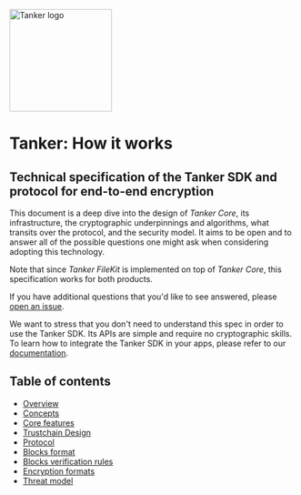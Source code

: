 <a href="#readme"><img src="https://tanker.io/images/github-logo.png" alt="Tanker logo" width="180" /></a>

# Tanker: How it works

## Technical specification of the Tanker SDK and protocol for end-to-end encryption

This document is a deep dive into the design of *Tanker Core*, its infrastructure, the cryptographic underpinnings and algorithms, what transits over the protocol, and the security model. It aims to be open and to answer all of the possible questions one might ask when considering adopting this technology.

Note that since *Tanker FileKit* is implemented on top of *Tanker Core*, this specification works for both products.

If you have additional questions that you'd like to see answered, please [open an issue](../../issues/new).

We want to stress that you don't need to understand this spec in order to use the Tanker SDK. Its APIs are simple and require no cryptographic skills. To learn how to integrate the Tanker SDK in your apps, please refer to our [documentation](https://tanker.io/docs).

## Table of contents

* [Overview](overview.md)
* [Concepts](concepts.md)
* [Core features](features.md)
* [Trustchain Design](trustchain_design.md)
* [Protocol](protocol.md)
* [Blocks format](blocks_format.md)
* [Blocks verification rules](blocks_verification.md)
* [Encryption formats](encryption_formats.md)
* [Threat model](threat_model.md)
